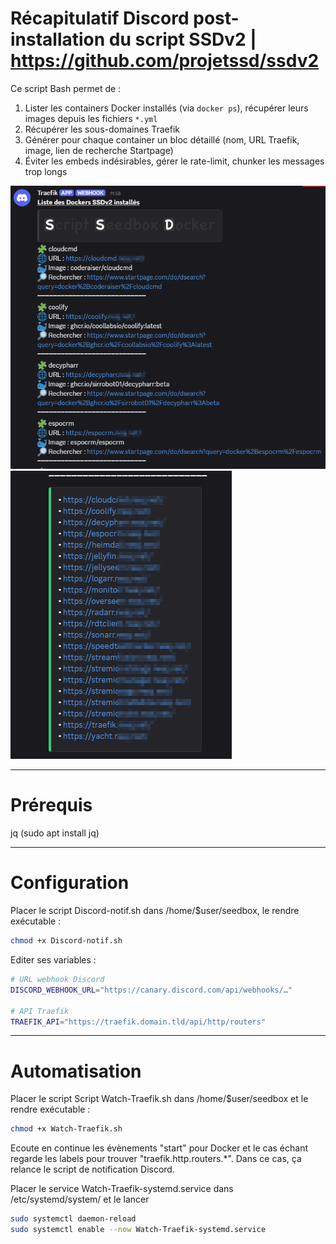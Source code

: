 # Récapitulatif Discord post-installation du script SSDv2 | https://github.com/projetssd/ssdv2

Ce script Bash permet de :

1. Lister les containers Docker installés (via `docker ps`), récupérer leurs images depuis les fichiers `*.yml`  
2. Récupérer les sous-domaines Traefik
3. Générer pour chaque container un bloc détaillé (nom, URL Traefik, image, lien de recherche Startpage)  
4. Éviter les embeds indésirables, gérer le rate-limit, chunker les messages trop longs

![](https://github.com/Aerya/Recpitulatif-Discord-post-installation-pour-SSDv2/blob/7bd1091f0e2efa73f3ab9e64c844627e991abbb5/Screenshots/1.png)
![](https://github.com/Aerya/Recpitulatif-Discord-post-installation-pour-SSDv2/blob/7bd1091f0e2efa73f3ab9e64c844627e991abbb5/Screenshots/2.png)


---

# Prérequis

jq (sudo apt install jq)  

---

# Configuration

Placer le script Discord-notif.sh dans /home/$user/seedbox, le rendre exécutable :
```bash
chmod +x Discord-notif.sh
```

Editer ses variables :

```bash
# URL webhook Discord
DISCORD_WEBHOOK_URL="https://canary.discord.com/api/webhooks/…"

# API Traefik
TRAEFIK_API="https://traefik.domain.tld/api/http/routers"
```

---

# Automatisation

Placer le script Script Watch-Traefik.sh dans /home/$user/seedbox et le rendre exécutable :
```bash
chmod +x Watch-Traefik.sh
```

Ecoute en continue les évènements "start" pour Docker et le cas échant regarde les labels pour trouver "traefik.http.routers.*".
Dans ce cas, ça relance le script de notification Discord.

Placer le service Watch-Traefik-systemd.service dans /etc/systemd/system/ et le lancer
```bash
sudo systemctl daemon-reload
sudo systemctl enable --now Watch-Traefik-systemd.service
```
